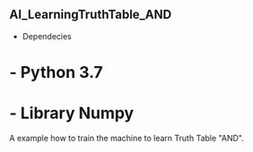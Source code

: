 ## AI_LearningTruthTable_AND

* Dependecies
# - Python 3.7
# - Library Numpy
A example how to train the machine to learn Truth Table "AND".
